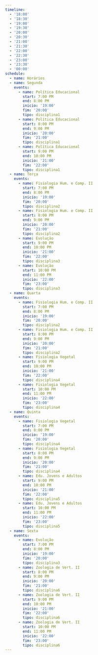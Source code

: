 ```yaml
---
timeline:
  - '18:00'
  - '18:30'
  - '19:00'
  - '19:30'
  - '20:00'
  - '20:30'
  - '21:00'
  - '21:30'
  - '22:00'
  - '22:30'
  - '23:00'
  - '23:30'
  - '00:00'
schedule:
  - name: Horários
  - name: Segunda
    events:
      - name: Política Educacional
        start: 7:00 PM
        end: 8:00 PM
        inicio: '19:00'
        fim: '20:00'
        tipo: disciplina1
      - name: Política Educacional
        start: 8:00 PM
        end: 9:00 PM
        inicio: '20:00'
        fim: '21:00'
        tipo: disciplina1
      - name: Política Educacional
        start: 9:00 PM
        end: 10:00 PM
        inicio: '21:00'
        fim: '22:00'
        tipo: disciplina1
  - name: Terça
    events:
      - name: Fisiologia Hum. e Comp. II
        start: 7:00 PM
        end: 8:00 PM
        inicio: '19:00'
        fim: '20:00'
        tipo: disciplina2
      - name: Fisiologia Hum. e Comp. II
        start: 8:00 PM
        end: 9:00 PM
        inicio: '20:00'
        fim: '21:00'
        tipo: disciplina2
      - name: Evolução
        start: 9:00 PM
        end: 10:00 PM
        inicio: '21:00'
        fim: '22:00'
        tipo: disciplina3
      - name: Evolução
        start: 10:00 PM
        end: 11:00 PM
        inicio: '22:00'
        fim: '23:00'
        tipo: disciplina3
  - name: Quarta
    events:
      - name: Fisiologia Hum. e Comp. II
        start: 7:00 PM
        end: 8:00 PM
        inicio: '19:00'
        fim: '20:00'
        tipo: disciplina2
      - name: Fisiologia Hum. e Comp. II
        start: 8:00 PM
        end: 9:00 PM
        inicio: '20:00'
        fim: '21:00'
        tipo: disciplina2
      - name: Fisiologia Vegetal
        start: 9:00 PM
        end: 10:00 PM
        inicio: '21:00'
        fim: '22:00'
        tipo: disciplina4
      - name: Fisiologia Vegetal
        start: 10:00 PM
        end: 11:00 PM
        inicio: '22:00'
        fim: '23:00'
        tipo: disciplina4
  - name: Quinta
    events:
      - name: Fisiologia Vegetal
        start: 7:00 PM
        end: 8:00 PM
        inicio: '19:00'
        fim: '20:00'
        tipo: disciplina4
      - name: Fisiologia Vegetal
        start: 8:00 PM
        end: 9:00 PM
        inicio: '20:00'
        fim: '21:00'
        tipo: disciplina4
      - name: Edu. Jovens e Adultos
        start: 9:00 PM
        end: 10:00 PM
        inicio: '21:00'
        fim: '22:00'
        tipo: disciplina5
      - name: Edu. Jovens e Adultos
        start: 10:00 PM
        end: 11:00 PM
        inicio: '22:00'
        fim: '23:00'
        tipo: disciplina5
  - name: Sexta
    events:
      - name: Evolução
        start: 7:00 PM
        end: 8:00 PM
        inicio: '19:00'
        fim: '20:00'
        tipo: disciplina3
      - name: Zoologia de Vert. II
        start: 8:00 PM
        end: 9:00 PM
        inicio: '20:00'
        fim: '21:00'
        tipo: disciplina6
      - name: Zoologia de Vert. II
        start: 9:00 PM
        end: 10:00 PM
        inicio: '21:00'
        fim: '22:00'
        tipo: disciplina6
      - name: Zoologia de Vert. II
        start: 10:00 PM
        end: 11:00 PM
        inicio: '22:00'
        fim: '23:00'
        tipo: disciplina6
---
```

